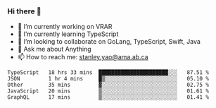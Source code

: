 ### Hi there 👋

- 🔭 I’m currently working on VRAR
- 🌱 I’m currently learning TypeScript
- 👯 I’m looking to collaborate on GoLang, TypeScript, Swift, Java
- 💬 Ask me about Anything
- 📫 How to reach me: stanley.yao@ama.ab.ca


<!--START_SECTION:waka-->
```text
TypeScript   18 hrs 33 mins  ██████████████████████░░░   87.51 % 
JSON         1 hr 4 mins     █▒░░░░░░░░░░░░░░░░░░░░░░░   05.10 % 
Other        35 mins         ▓░░░░░░░░░░░░░░░░░░░░░░░░   02.75 % 
JavaScript   20 mins         ▒░░░░░░░░░░░░░░░░░░░░░░░░   01.61 % 
GraphQL      17 mins         ▒░░░░░░░░░░░░░░░░░░░░░░░░   01.41 % 
```
<!--END_SECTION:waka-->
